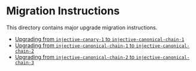 # Migration Instructions

This directory contains major upgrade migration instructions.

- [Upgrading from `injective-canary-1` to `injective-canonical-chain-1`](injective-canonical-chain.md)
- [Upgrading from `injective-canonical-chain-1` to `injective-canonical-chain-2`](injective-canonical-chain-2.md)
- [Upgrading from `injective-canonical-chain-2` to `injective-canonical-chain-3`](injective-canonical-chain-3.md)
